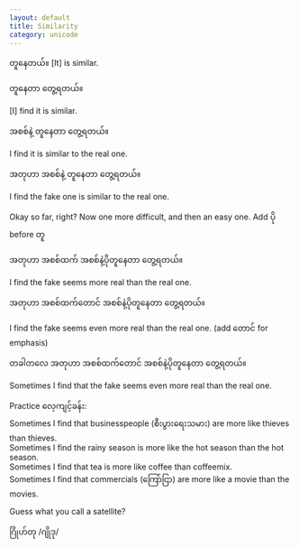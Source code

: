 ```yaml
---
layout: default
title: Similarity
category: unicode
---
```


<p><span class='mm3'>တူနေတယ်။ </span>[It] is similar.</p>

<p class='my'><span class='mm3'>တူနေတာ တွေ့ရတယ်။</span></p>
<p class='hide-this'>[I] find it is similar.</p>

<p class='my'><span class='mm3'>အစစ်နဲ့ တူနေတာ တွေ့ရတယ်။</span></p>
<p class='hide-this'>I find it is similar to the real one.</p>

<p class='my'><span class='mm3'>အတုဟာ အစစ်နဲ့ တူနေတာ တွေ့ရတယ်။</span></p>
<p class='hide-this'>I find the fake one is similar to the real one.</p>

<p>Okay so far, right? Now one more difficult, and then an easy one. Add <span class='mm3'>ပို</span> before <span class='mm3'>တူ</span></p>

<p class='my'><span class='mm3'>အတုဟာ အစစ်ထက် အစစ်နဲ့ပိုတူနေတာ တွေ့ရတယ်။</span></p>
<p class='hide-this'>I find the fake seems more real than the real one.</p>

<p class='my'><span class='mm3'>အတုဟာ အစစ်ထက်တောင် အစစ်နဲ့ပိုတူနေတာ တွေ့ရတယ်။</span></p>
<p class='hide-this'>I find the fake seems even more real than the real one. (add<span class='mm3'> တောင် </span>for emphasis)</p>

<p class='my'><span class='mm3'>တခါတလေ အတုဟာ အစစ်ထက်တောင် အစစ်နဲ့ပိုတူနေတာ တွေ့ရတယ်။</span></p>
<p class='hide-this'>Sometimes I find that the fake seems even more real than the real one.</p>

<p class='hide-this'>Practice <span class='mm3'>လေ့ကျင့်ခန်း:</span><br>
Sometimes I find that businesspeople (<span class='mm3'>စီးပွားရေးသမား</span>) are more like thieves than thieves.<br>
Sometimes I find the rainy season is more like the hot season than the hot season.<br>
Sometimes I find that tea is more like coffee than coffeemix.<br>
Sometimes I find that commercials (<span class='mm3'>ကြော်ငြာ</span>) are more like a movie than the movies.</p>
<p class='my'>Guess what you call a satellite?</p>
<p class='hide-this'><span class='mm3'>ဂြိုဟ်တု </span>/<span class='mm3'>ဂျိုဒု</span>/</p>

